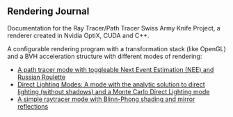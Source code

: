 ## Rendering Journal

Documentation for the Ray Tracer/Path Tracer Swiss Army Knife Project, a renderer created in Nvidia OptiX, CUDA and C++.

A configurable rendering program with a transformation stack (like OpenGL) and a BVH acceleration structure with different modes of rendering:
* [A path tracer mode with toggleable Next Event Estimation (NEE) and Russian Roulette]()
* [Direct Lighting Modes: A mode with the analytic solution to direct lighting (without shadows) and a Monte Carlo Direct Lighting mode]()
* [A simple raytracer mode with Blinn-Phong shading and mirror reflections](simpleRayTracer)
